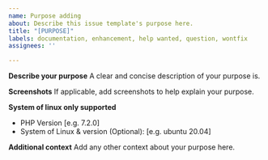```yaml
---
name: Purpose adding
about: Describe this issue template's purpose here.
title: "[PURPOSE]"
labels: documentation, enhancement, help wanted, question, wontfix
assignees: ''

---
```


**Describe your purpose**
A clear and concise description of your purpose is.

**Screenshots**
If applicable, add screenshots to help explain your purpose.

**System of linux only supported**
 - PHP Version [e.g. 7.2.0]
- System of Linux & version (Optional):  [e.g. ubuntu 20.04]


**Additional context**
Add any other context about your purpose here.

